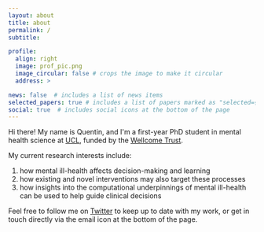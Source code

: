 ```yaml
---
layout: about
title: about
permalink: /
subtitle:

profile:
  align: right
  image: prof_pic.png
  image_circular: false # crops the image to make it circular
  address: >

news: false  # includes a list of news items
selected_papers: true # includes a list of papers marked as "selected={true}"
social: true  # includes social icons at the bottom of the page
---
```

Hi there! My name is Quentin, and I'm a first-year PhD student in mental health science at [UCL](https://www.ucl.ac.uk/), funded by the [Wellcome Trust](https://wellcome.org/).

My current research interests include:
<ol>
  <li>how mental ill-health affects decision-making and learning</li>
  <li>how existing and novel interventions may also target these processes</li>
  <li>how insights into the computational underpinnings of mental ill-health can be used to help guide clinical decisions</li>
</ol> 

Feel free to follow me on [Twitter](https://twitter.com/qdercon) to keep up to date with my work, or get in touch directly via the email icon at the bottom of the page.